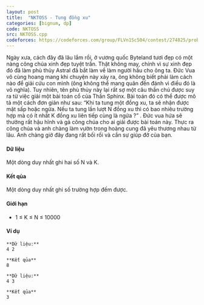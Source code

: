 ```yaml
---
layout: post
title:  "NKTOSS - Tung đồng xu"
categories: [bignum, dp]
code: NKTOSS
src: NKTOSS.cpp
codeforces: https://codeforces.com/group/FLVn1Sc504/contest/274825/problem/X
---
```




  


Ngày xưa, cách đây đã lâu lắm rồi, ở vương quốc Byteland tươi đẹp có một nàng công chúa xinh đẹp tuyệt trần. Thật không may, chính vì sự xinh đẹp đó đã làm phù thủy Astral đã bắt làm về làm người hầu cho ông ta. Đức Vua vô cùng hoang mang khi chuyện này xảy ra, ông không biết phải làm cách nào để giải cứu con mình (ông không thể mang quân đến đánh vì điều đó là vô nghĩa). Tuy nhiên, tên phù thủy này lại rất sợ một câu thần chú được suy ra từ việc giải một bài toán cổ của Thần Sphinx. Bài toán đó có thể được mô tả một cách đơn giản như sau: “Khi ta tung một đồng xu, ta sẽ nhận được mặt sấp hoặc ngửa. Nếu ta tung lần lượt N đồng xu thì có bao nhiêu trường hợp mà có ít nhất K đồng xu liên tiếp cùng là ngửa ?” . Đức vua hứa sẽ thưởng rất hậu hĩnh và gả công chúa cho ai giải được bài toán này. Thực ra công chúa và anh chàng làm vườn trong hoàng cung đã yêu thương nhau từ lâu. Anh chàng giờ đây đang rất bối rối và cần sự giúp đỡ của bạn.

#### Dữ liệu

Một dòng duy nhất ghi hai số N và K.

#### Kết qủa

Một dòng duy nhất ghi số trường hợp đếm được.

#### Giới hạn

+ 1 ≤ K ≤ N ≤ 10000

#### Ví dụ

```
**Dữ liệu:**
4 2

**Kết qủa**
8

**Dữ liệu:**
4 3

**Kết qủa**
3

```

<!--more-->


